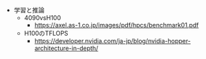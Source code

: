 - 学習と推論
	- 4090vsH100
		- https://axel.as-1.co.jp/images/pdf/hpcs/benchmark01.pdf
	- H100のTFLOPS
		- https://developer.nvidia.com/ja-jp/blog/nvidia-hopper-architecture-in-depth/
